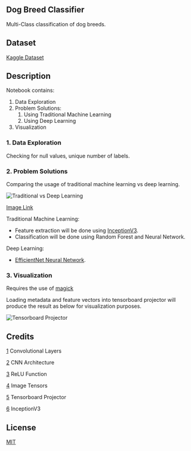 ## Dog Breed Classifier
Multi-Class classification of dog breeds.

## Dataset 
[Kaggle Dataset](https://www.kaggle.com/c/dog-breed-identification)

## Description
Notebook contains:
1. Data Exploration
2. Problem Solutions:
   1. Using Traditional Machine Learning
   2. Using Deep Learning
3. Visualization

### 1. Data Exploration
Checking for null values, unique number of labels.

### 2. Problem Solutions
Comparing the usage of traditional machine learning vs deep learning.

![Traditional vs Deep Learning](https://user-images.githubusercontent.com/25401067/110433329-451b0280-80eb-11eb-9b91-a9935d228f1c.png)

[Image Link](https://towardsdatascience.com/why-deep-learning-is-needed-over-traditional-machine-learning-1b6a99177063)

Traditional Machine Learning:
- Feature extraction will be done using [InceptionV3](https://keras.io/api/applications/inceptionv3/).
- Classification will be done using Random Forest and Neural Network.

Deep Learning:
- [EfficientNet Neural Network](https://keras.io/api/applications/efficientnet/).

### 3. Visualization
Requires the use of [magick](http://www.besavvy.com/documentation/4-5/Editor/031350_installimgk.htm)

Loading metadata and feature vectors into tensorboard projector will produce the result as below for visualization purposes.

![Tensorboard Projector](https://github.com/junxtjx/Dog-Breed-Classifier/blob/main/Images/tensorboard.PNG)


## Credits
[1](https://machinelearningmastery.com/convolutional-layers-for-deep-learning-neural-networks/) Convolutional Layers

[2](https://medium.com/@14prakash/understanding-and-implementing-architectures-of-resnet-and-resnext-for-state-of-the-art-image-cf51669e1624) CNN Architecture

[3](https://machinelearningmastery.com/rectified-linear-activation-function-for-deep-learning-neural-networks/#:~:text=The%20rectified%20linear%20activation%20function,otherwise%2C%20it%20will%20output%20zero.&text=The%20rectified%20linear%20activation%20function%20overcomes%20the%20vanishing%20gradient%20problem,learn%20faster%20and%20perform%20better) ReLU Function

[4](https://lisaong.github.io/mldds-courseware/01_GettingStarted/numpy-tensor-slicing.slides.html) Image Tensors

[5](https://medium.com/@kumon/visualizing-image-feature-vectors-through-tensorboard-b850ce1be7f1) Tensorboard Projector

[6](https://cloud.google.com/tpu/docs/inception-v3-advanced) InceptionV3 

## License
[MIT](https://choosealicense.com/licenses/mit/)
